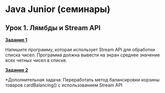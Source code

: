 # Java Junior (семинары)

## Урок 1. Лямбды и Stream API

**[Задание 1](https://github.com/ivvi04/JavaJunior/tree/master/src/main/java/ru/lakeevda/lesson1/task1)**

Напишите программу, которая использует Stream API для обработки списка чисел. 
Программа должна вывести на экран среднее значение всех четных чисел в списке.


**[Задание 2](https://github.com/ivvi04/JavaJunior/tree/master/src/main/java/ru/lakeevda/lesson1/task2)**

*Дополнительная задача: Переработать метод балансировки корзины товаров cardBalancing() с использованием Stream API